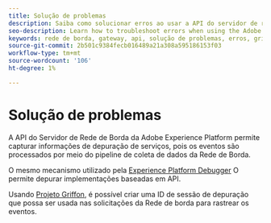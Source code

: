 ```yaml
---
title: Solução de problemas
description: Saiba como solucionar erros ao usar a API do servidor de rede de borda do Adobe Experience Platform
seo-description: Learn how to troubleshoot errors when using the Adobe Experience Platform Edge Network Server API
keywords: rede de borda, gateway, api, solução de problemas, erros, griffon
source-git-commit: 2b501c9384fecb016489a21a308a595186153f03
workflow-type: tm+mt
source-wordcount: '106'
ht-degree: 1%

---
```



# Solução de problemas

A API do Servidor de Rede de Borda da Adobe Experience Platform permite capturar informações de depuração de serviços, pois os eventos são processados por meio do pipeline de coleta de dados da Rede de Borda.

O mesmo mecanismo utilizado pela [Experience Platform Debugger](https://experienceleague.adobe.com/docs/debugger-learn/tutorials/experience-platform-debugger/introduction-to-the-experience-platform-debugger.html?lang=en) O permite depurar implementações baseadas em API.

Usando [Projeto Griffon](https://aep-sdks.gitbook.io/docs/beta/project-griffon), é possível criar uma ID de sessão de depuração que possa ser usada nas solicitações da Rede de borda para rastrear os eventos.

